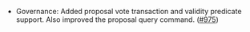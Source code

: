 - Governance: Added proposal vote transaction and validity
  predicate support. Also improved the proposal query command.
  ([#975](https://github.com/anoma/anoma/pull/975))